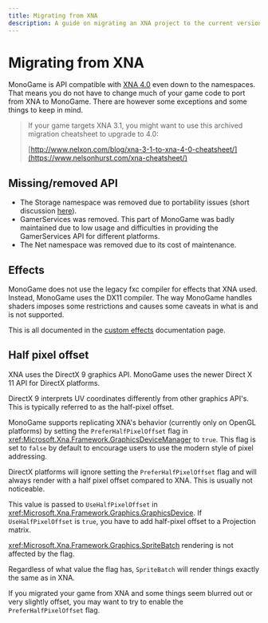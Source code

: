 ```yaml
---
title: Migrating from XNA
description: A guide on migrating an XNA project to the current version of MonoGame.
---
```


# Migrating from XNA

MonoGame is API compatible with [XNA 4.0](https://docs.microsoft.com/en-us/previous-versions/windows/xna/bb200104(v=xnagamestudio.41)) even down to the namespaces.  That means you do not have to change much of your game code to port from XNA to MonoGame. There are however some exceptions and some things to keep in mind.

> If your game targets XNA 3.1, you might want to use this archived migration cheatsheet to upgrade to 4.0:
> 
> [http://www.nelxon.com/blog/xna-3-1-to-xna-4-0-cheatsheet/](https://www.nelsonhurst.com/xna-cheatsheet/)

## Missing/removed API

- The Storage namespace was removed due to portability issues (short discussion [here](https://github.com/MonoGame/MonoGame/issues/4311)).
- GamerServices was removed. This part of MonoGame was badly maintained due to low usage and difficulties in providing the GamerServices API for different platforms.
- The Net namespace was removed due to its cost of maintenance.

## Effects

MonoGame does not use the legacy fxc compiler for effects that XNA used. Instead, MonoGame uses the DX11 compiler.
The way MonoGame handles shaders imposes some restrictions and causes some caveats in what is and is not supported.

This is all documented in the [custom effects](../getting_started/content_pipeline/custom_effects.md) documentation page.

## Half pixel offset

XNA uses the DirectX 9 graphics API. MonoGame uses the newer Direct X 11 API for DirectX platforms.

DirectX 9 interprets UV coordinates differently from other graphics API's. This is typically referred to as the half-pixel offset.

MonoGame supports replicating XNA's behavior (currently only on OpenGL platforms) by setting the `PreferHalfPixelOffset` flag in <xref:Microsoft.Xna.Framework.GraphicsDeviceManager> to `true`. This flag is set to `false` by default to encourage users to use the modern style of pixel addressing.

DirectX platforms will ignore setting the `PreferHalfPixelOffset` flag and will
always render with a half pixel offset compared to XNA. This is usually not noticeable.

This value is passed to `UseHalfPixelOffset` in <xref:Microsoft.Xna.Framework.Graphics.GraphicsDevice>. If `UseHalfPixelOffset` is `true`, you have to add half-pixel offset to a Projection matrix.

<xref:Microsoft.Xna.Framework.Graphics.SpriteBatch> rendering is not affected by the flag.

Regardless of what value the flag has, `SpriteBatch` will render things exactly the same as in XNA.

If you migrated your game from XNA and some things seem blurred out or very slightly offset, you may want to try to enable the `PreferHalfPixelOffset` flag.
